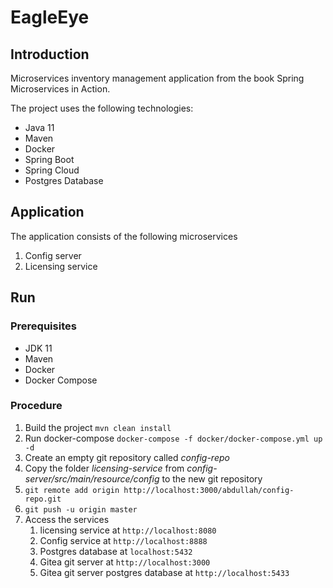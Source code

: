# EagleEye

## Introduction
Microservices inventory management application from the book Spring Microservices in Action.

The project uses the following technologies:
* Java 11
* Maven
* Docker
* Spring Boot
* Spring Cloud
* Postgres Database

## Application
The application consists of the following microservices
1. Config server
2. Licensing service

## Run
### Prerequisites
* JDK 11
* Maven
* Docker
* Docker Compose

### Procedure
1. Build the project `mvn clean install`
1. Run docker-compose `docker-compose -f docker/docker-compose.yml up -d`
1. Create an empty git repository called *config-repo*
1. Copy the folder *licensing-service* from *config-server/src/main/resource/config*
to the new git repository
1. `git remote add origin http://localhost:3000/abdullah/config-repo.git`
1. `git push -u origin master`
1. Access the services
    1. licensing service at `http://localhost:8080`
    1. Config service at `http://localhost:8888`
    1. Postgres database at `localhost:5432`
    1. Gitea git server at `http://localhost:3000`
    1. Gitea git server postgres database at `http://localhost:5433`
